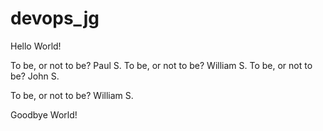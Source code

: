 # devops_jg

Hello World!

To be, or not to be? Paul S.
To be, or not to be? William S.
To be, or not to be? John S.

To be, or not to be? William S.


Goodbye World!
